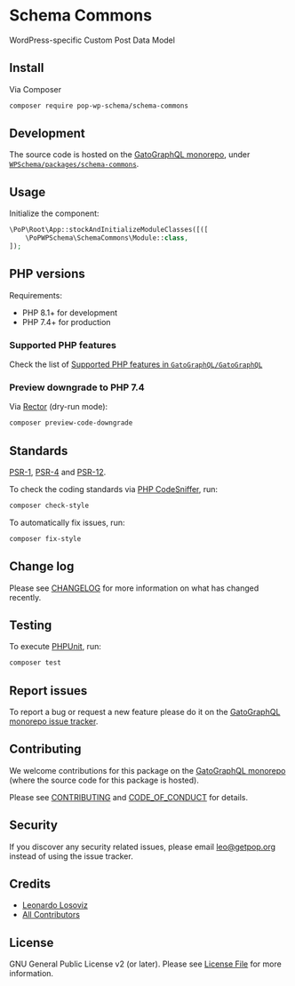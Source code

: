 # Schema Commons

<!--
[![Build Status][ico-travis]][link-travis]
[![Quality Score][ico-code-quality]][link-code-quality]
[![Software License][ico-license]](LICENSE.md)
[![Latest Version on Packagist][ico-version]][link-packagist]
[![Coverage Status][ico-scrutinizer]][link-scrutinizer]
[![Total Downloads][ico-downloads]][link-downloads]
-->

WordPress-specific Custom Post Data Model

## Install

Via Composer

``` bash
composer require pop-wp-schema/schema-commons
```

## Development

The source code is hosted on the [GatoGraphQL monorepo](https://github.com/GatoGraphQL/GatoGraphQL), under [`WPSchema/packages/schema-commons`](https://github.com/GatoGraphQL/GatoGraphQL/tree/master/layers/WPSchema/packages/schema-commons).

## Usage

Initialize the component:

``` php
\PoP\Root\App::stockAndInitializeModuleClasses([([
    \PoPWPSchema\SchemaCommons\Module::class,
]);
```

## PHP versions

Requirements:

- PHP 8.1+ for development
- PHP 7.4+ for production

### Supported PHP features

Check the list of [Supported PHP features in `GatoGraphQL/GatoGraphQL`](https://github.com/GatoGraphQL/GatoGraphQL/blob/master/docs/supported-php-features.md)

### Preview downgrade to PHP 7.4

Via [Rector](https://github.com/rectorphp/rector) (dry-run mode):

```bash
composer preview-code-downgrade
```

## Standards

[PSR-1](https://www.php-fig.org/psr/psr-1), [PSR-4](https://www.php-fig.org/psr/psr-4) and [PSR-12](https://www.php-fig.org/psr/psr-12).

To check the coding standards via [PHP CodeSniffer](https://github.com/squizlabs/PHP_CodeSniffer), run:

``` bash
composer check-style
```

To automatically fix issues, run:

``` bash
composer fix-style
```

## Change log

Please see [CHANGELOG](CHANGELOG.md) for more information on what has changed recently.

## Testing

To execute [PHPUnit](https://phpunit.de/), run:

``` bash
composer test
```

## Report issues

To report a bug or request a new feature please do it on the [GatoGraphQL monorepo issue tracker](https://github.com/GatoGraphQL/GatoGraphQL/issues).

## Contributing

We welcome contributions for this package on the [GatoGraphQL monorepo](https://github.com/GatoGraphQL/GatoGraphQL) (where the source code for this package is hosted).

Please see [CONTRIBUTING](CONTRIBUTING.md) and [CODE_OF_CONDUCT](CODE_OF_CONDUCT.md) for details.

## Security

If you discover any security related issues, please email leo@getpop.org instead of using the issue tracker.

## Credits

- [Leonardo Losoviz][link-author]
- [All Contributors][link-contributors]

## License

GNU General Public License v2 (or later). Please see [License File](LICENSE.md) for more information.

[ico-version]: https://img.shields.io/packagist/v/pop-wp-schema/schema-commons.svg?style=flat-square
[ico-license]: https://img.shields.io/badge/license-GPLv2-brightgreen.svg?style=flat-square
[ico-travis]: https://img.shields.io/travis/pop-wp-schema/schema-commons/master.svg?style=flat-square
[ico-scrutinizer]: https://img.shields.io/scrutinizer/coverage/g/pop-wp-schema/schema-commons.svg?style=flat-square
[ico-code-quality]: https://img.shields.io/scrutinizer/g/pop-wp-schema/schema-commons.svg?style=flat-square
[ico-downloads]: https://img.shields.io/packagist/dt/pop-wp-schema/schema-commons.svg?style=flat-square

[link-packagist]: https://packagist.org/packages/pop-wp-schema/schema-commons
[link-travis]: https://travis-ci.org/pop-wp-schema/schema-commons
[link-scrutinizer]: https://scrutinizer-ci.com/g/pop-wp-schema/schema-commons/code-structure
[link-code-quality]: https://scrutinizer-ci.com/g/pop-wp-schema/schema-commons
[link-downloads]: https://packagist.org/packages/pop-wp-schema/schema-commons
[link-author]: https://github.com/leoloso
[link-contributors]: ../../../../../../contributors
